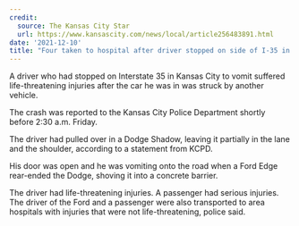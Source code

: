 ```yaml
---
credit:
  source: The Kansas City Star
  url: https://www.kansascity.com/news/local/article256483891.html
date: '2021-12-10'
title: "Four taken to hospital after driver stopped on side of I-35 in KC to vomit rear-ended"
---
```

A driver who had stopped on Interstate 35 in Kansas City to vomit suffered life-threatening injuries after the car he was in was struck by another vehicle. 

The crash was reported to the Kansas City Police Department shortly before 2:30 a.m. Friday. 

The driver had pulled over in a Dodge Shadow, leaving it partially in the lane and the shoulder, according to a statement from KCPD. 

His door was open and he was vomiting onto the road when a Ford Edge rear-ended the Dodge, shoving it into a concrete barrier. 

The driver had life-threatening injuries. A passenger had serious injuries. The driver of the Ford and a passenger were also transported to area hospitals with injuries that were not life-threatening, police said.
